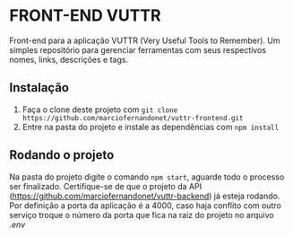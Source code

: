 # FRONT-END VUTTR

Front-end para a aplicação VUTTR (Very Useful Tools to Remember). Um simples repositório para gerenciar ferramentas com seus respectivos nomes, links, descrições e tags.

## Instalação

1. Faça o clone deste projeto com `git clone https://github.com/marciofernandonet/vuttr-frontend.git`
2. Entre na pasta do projeto e instale as dependências com `npm install`

## Rodando o projeto

Na pasta do projeto digite o comando `npm start`, aguarde todo o processo ser finalizado. Certifique-se de que o projeto da API (https://github.com/marciofernandonet/vuttr-backend) já esteja rodando. Por definição a porta da aplicação é a 4000, caso haja conflito com outro serviço troque o número da porta que fica na raiz do projeto no arquivo _.env_